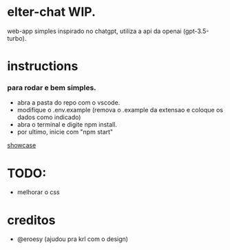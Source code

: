 # elter-chat WIP.
 web-app simples inspirado no chatgpt, utiliza a api da openai (gpt-3.5-turbo).
 
# instructions
### para rodar e bem simples.

- abra a pasta do repo com o vscode.
- modifique o .env.example (remova o .example da extensao e coloque os dados como indicado)
- abra o terminal e digite npm install.
- por ultimo, inicie com "npm start"

[showcase](https://streamable.com/kixe0g)

# TODO:
- melhorar o css

# creditos
- @eroesy (ajudou pra krl com o design)
